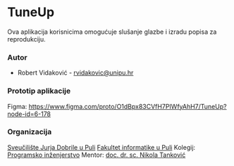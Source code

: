 # TuneUp

Ova aplikacija korisnicima omogućuje slušanje glazbe i izradu popisa za reprodukciju.

### Autor

- Robert Vidaković - rvidakovic@unipu.hr

### Prototip aplikacije

Figma: https://www.figma.com/proto/O1dBpx83CVfH7PIWfyAhH7/TuneUp?node-id=6-178


### Organizacija

[Sveučilište Jurja Dobrile u Puli](https://www.unipu.hr/) 
[Fakultet informatike u Puli](https://fipu.unipu.hr/)
Kolegij: [Programsko inženjerstvo](http://ntankovic.unipu.hr/pi)
Mentor: [doc. dr. sc. Nikola Tanković](ntankovic.unipu.hr)